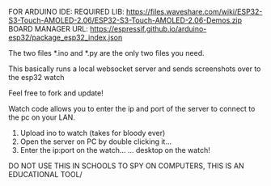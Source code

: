 FOR ARDUINO IDE:
REQUIRED LIB: https://files.waveshare.com/wiki/ESP32-S3-Touch-AMOLED-2.06/ESP32-S3-Touch-AMOLED-2.06-Demos.zip
BOARD MANAGER URL: https://espressif.github.io/arduino-esp32/package_esp32_index.json


The two files *.ino and *.py are the only two files you need.

This basically runs a local websocket server and sends screenshots over to the esp32 watch

Feel free to fork and update!

Watch code allows you to enter the ip and port of the server to connect to the pc on your LAN.

1. Upload ino to watch (takes for bloody ever)
2. Open the server on PC by double clicking it...
3. Enter the ip:port on the watch...
... desktop on the watch!


DO NOT USE THIS IN SCHOOLS TO SPY ON COMPUTERS, THIS IS AN EDUCATIONAL TOOL/
